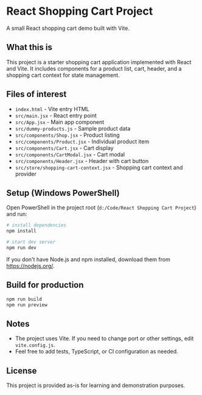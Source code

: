 # React Shopping Cart Project

A small React shopping cart demo built with Vite.

## What this is

This project is a starter shopping cart application implemented with React and Vite. It includes components for a product list, cart, header, and a shopping cart context for state management.

## Files of interest

- `index.html` - Vite entry HTML
- `src/main.jsx` - React entry point
- `src/App.jsx` - Main app component
- `src/dummy-products.js` - Sample product data
- `src/components/Shop.jsx` - Product listing
- `src/components/Product.jsx` - Individual product item
- `src/components/Cart.jsx` - Cart display
- `src/components/CartModal.jsx` - Cart modal
- `src/components/Header.jsx` - Header with cart button
- `src/store/shopping-cart-context.jsx` - Shopping cart context and provider

## Setup (Windows PowerShell)

Open PowerShell in the project root (`d:/Code/React Shopping Cart Project`) and run:

```powershell
# install dependencies
npm install

# start dev server
npm run dev
```

If you don't have Node.js and npm installed, download them from https://nodejs.org/.

## Build for production

```powershell
npm run build
npm run preview
```

## Notes

- The project uses Vite. If you need to change port or other settings, edit `vite.config.js`.
- Feel free to add tests, TypeScript, or CI configuration as needed.

## License

This project is provided as-is for learning and demonstration purposes.
